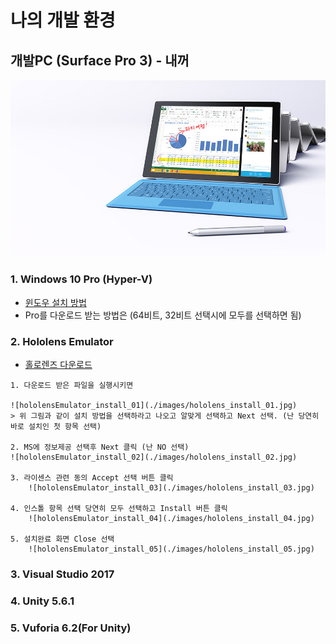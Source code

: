 # 나의 개발 환경  

## 개발PC (Surface Pro 3) - 내꺼
 ![My Surface Pro 3(from MS Site)](./images/SurfacePro3.jpg)
	
### 1. Windows 10 Pro (Hyper-V)
   * [윈도우 설치 방법](https://www.microsoft.com/ko-kr/software-download/windows10)
   * Pro를 다운로드 받는 방법은 (64비트, 32비트 선택시에 모두를 선택하면 됨)
  
### 2. Hololens Emulator
   * [홀로렌즈 다운로드](http://go.microsoft.com/fwlink/?LinkID=823018)
   
   	1. 다운로드 받은 파일을 실행시키면
	
	![hololensEmulator_install_01](./images/hololens_install_01.jpg)
	> 위 그림과 같이 설치 방법을 선택하라고 나오고 알맞게 선택하고 Next 선택. (난 당연히 바로 설치인 첫 항목 선택)
	
	2. MS에 정보제공 선택후 Next 클릭 (난 NO 선택)
	![hololensEmulator_install_02](./images/hololens_install_02.jpg)
	
	3. 라이센스 관련 동의 Accept 선택 버튼 클릭
        ![hololensEmulator_install_03](./images/hololens_install_03.jpg)
	
	4. 인스톨 항목 선택 당연히 모두 선택하고 Install 버튼 클릭
        ![hololensEmulator_install_04](./images/hololens_install_04.jpg)
	
	5. 설치완료 화면 Close 선택
        ![hololensEmulator_install_05](./images/hololens_install_05.jpg)
	
	
### 3. Visual Studio 2017

### 4. Unity 5.6.1

### 5. Vuforia 6.2(For Unity)
  
  
